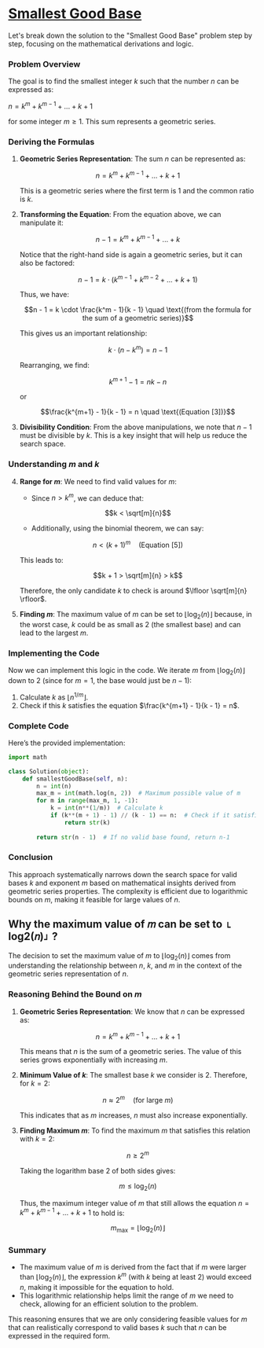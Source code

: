 # [Smallest Good Base](https://leetcode.com/problems/smallest-good-base/description/)

Let's break down the solution to the "Smallest Good Base" problem step by step, focusing on the mathematical derivations and logic.

### Problem Overview

The goal is to find the smallest integer $k$ such that the number $n$ can be expressed as:

$n = k^m + k^{m-1} + ... + k + 1$

for some integer $m \geq 1$. This sum represents a geometric series.

### Deriving the Formulas

1. **Geometric Series Representation**:
   The sum $n$ can be represented as:

   $$n = k^m + k^{m-1} + ... + k + 1$$

   This is a geometric series where the first term is $1$ and the common ratio is $k$.

2. **Transforming the Equation**:
   From the equation above, we can manipulate it:
   
   $$n - 1 = k^m + k^{m-1} + ... + k$$

   Notice that the right-hand side is again a geometric series, but it can also be factored:

   $$n - 1 = k \cdot (k^{m-1} + k^{m-2} + ... + k + 1)$$

   Thus, we have:

   $$n - 1 = k \cdot \frac{k^m - 1}{k - 1} \quad \text{(from the formula for the sum of a geometric series)}$$

   This gives us an important relationship:

   $$k \cdot (n - k^m) = n - 1$$

   Rearranging, we find:

   $$k^{m+1} - 1 = n k - n$$

   or 

   $$\frac{k^{m+1} - 1}{k - 1} = n \quad \text{(Equation [3])}$$

3. **Divisibility Condition**:
   From the above manipulations, we note that $n - 1$ must be divisible by $k$. This is a key insight that will help us reduce the search space.

### Understanding $m$ and $k$

4. **Range for $m$**:
   We need to find valid values for $m$:
   - Since $n > k^m$, we can deduce that:

   $$k < \sqrt[m]{n}$$

   - Additionally, using the binomial theorem, we can say:

   $$n < (k+1)^m \quad \text{(Equation [5])}$$

   This leads to:

   $$k + 1 > \sqrt[m]{n} > k$$

   Therefore, the only candidate $k$ to check is around $\lfloor \sqrt[m]{n} \rfloor$.

5. **Finding $m$**:
   The maximum value of $m$ can be set to $\lfloor \log_2(n) \rfloor$ because, in the worst case, $k$ could be as small as $2$ (the smallest base) and can lead to the largest $m$.

### Implementing the Code

Now we can implement this logic in the code. We iterate $m$ from $\lfloor \log_2(n) \rfloor$ down to $2$ (since for $m = 1$, the base would just be $n-1$):

1. Calculate $k$ as $\lfloor n^{1/m} \rfloor$.
2. Check if this $k$ satisfies the equation $\frac{k^{m+1} - 1}{k - 1} = n$.

### Complete Code

Here’s the provided implementation:

```python
import math

class Solution(object):
    def smallestGoodBase(self, n):
        n = int(n)
        max_m = int(math.log(n, 2))  # Maximum possible value of m
        for m in range(max_m, 1, -1):
            k = int(n**(1/m))  # Calculate k
            if (k**(m + 1) - 1) // (k - 1) == n:  # Check if it satisfies the condition
                return str(k)
        
        return str(n - 1)  # If no valid base found, return n-1
```

### Conclusion

This approach systematically narrows down the search space for valid bases $k$ and exponent $m$ based on mathematical insights derived from geometric series properties. The complexity is efficient due to logarithmic bounds on $m$, making it feasible for large values of $n$.


## Why the maximum value of 𝑚 can be set to ⌊ log2(𝑛)⌋ ?

The decision to set the maximum value of $m$ to $\lfloor \log_2(n) \rfloor$ comes from understanding the relationship between $n$, $k$, and $m$ in the context of the geometric series representation of $n$.

### Reasoning Behind the Bound on $m$

1. **Geometric Series Representation**:
   We know that $n$ can be expressed as:

   $$n = k^m + k^{m-1} + ... + k + 1$$

   This means that $n$ is the sum of a geometric series. The value of this series grows exponentially with increasing $m$.

2. **Minimum Value of $k$**:
   The smallest base $k$ we consider is $2$. Therefore, for $k = 2$:

   $$n \approx 2^m \quad \text{(for large } m\text{)}$$

   This indicates that as $m$ increases, $n$ must also increase exponentially.

3. **Finding Maximum $m$**:
   To find the maximum $m$ that satisfies this relation with $k = 2$:

   $$n \geq 2^m$$

   Taking the logarithm base 2 of both sides gives:

   $$m \leq \log_2(n)$$

   Thus, the maximum integer value of $m$ that still allows the equation $n = k^m + k^{m-1} + ... + k + 1$ to hold is:

   $$m_{\text{max}} = \lfloor \log_2(n) \rfloor$$

### Summary

- The maximum value of $m$ is derived from the fact that if $m$ were larger than $\lfloor \log_2(n) \rfloor$, the expression $k^m$ (with $k$ being at least 2) would exceed $n$, making it impossible for the equation to hold.
- This logarithmic relationship helps limit the range of $m$ we need to check, allowing for an efficient solution to the problem. 

This reasoning ensures that we are only considering feasible values for $m$ that can realistically correspond to valid bases $k$ such that $n$ can be expressed in the required form.
